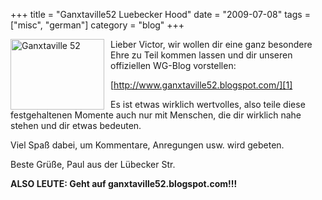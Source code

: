 +++
title = "Ganxtaville52 Luebecker Hood"
date = "2009-07-08"
tags = ["misc", "german"]
category = "blog"
+++

<a href="http://2.bp.blogspot.com/_cWvrXazPQTw/SlOIq2l9yPI/AAAAAAAAAAk/SQqIwr5zuI4/s320/P7070455.JPG" title="Ganxtaville 52" rel="lightbox"><img style="float: left; padding-right: 10px;" src="http://2.bp.blogspot.com/_cWvrXazPQTw/SlOIq2l9yPI/AAAAAAAAAAk/SQqIwr5zuI4/s320/P7070455.JPG" alt="Ganxtaville 52" title="Ganxtaville 52" width="150" height="113" /></a>Lieber Victor, wir wollen dir eine ganz besondere Ehre zu Teil kommen lassen und dir unseren offiziellen WG-Blog vorstellen:

[http://www.ganxtaville52.blogspot.com/][1]

Es ist etwas wirklich wertvolles, also teile diese festgehaltenen Momente auch nur mit Menschen, die dir wirklich nahe stehen und dir etwas bedeuten.

Viel Spaß dabei, um Kommentare, Anregungen usw. wird gebeten.

Beste Grüße, Paul aus der Lübecker Str.

**ALSO LEUTE: Geht auf ganxtaville52.blogspot.com!!!**

[1]: http://ganxtaville52.blogspot.com/

